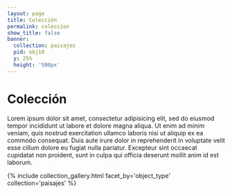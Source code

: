 ```yaml
---
layout: page
title: Colección
permalink: coleccion
show_title: false
banner:
  collection: paisajes
  pid: obj10
  y: 25%
  height: '500px'
---
```

# Colección
Lorem ipsum dolor sit amet, consectetur adipisicing elit, sed do eiusmod tempor incididunt ut labore et dolore magna aliqua. Ut enim ad minim veniam, quis nostrud exercitation ullamco laboris nisi ut aliquip ex ea commodo consequat. Duis aute irure dolor in reprehenderit in voluptate velit esse cillum dolore eu fugiat nulla pariatur. Excepteur sint occaecat cupidatat non proident, sunt in culpa qui officia deserunt mollit anim id est laborum.



{% include collection_gallery.html facet_by='object_type' collection='paisajes' %}
